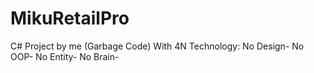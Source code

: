 # MikuRetailPro
C# Project by me (Garbage Code)
With 4N Technology:
No Design-
No OOP-
No Entity-
No Brain-
